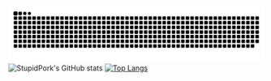 ![Snake animation](https://github.com/StupidPork/StupidPork/blob/output/github-contribution-grid-snake-dark.svg)
![StupidPork's GitHub stats](https://github-readme-stats.vercel.app/api?username=StupidPork&show_icons=true&theme=radical)
[![Top Langs](https://github-readme-stats.vercel.app/api/top-langs/?username=StupidPork)](https://github.com/StupidPork/github-readme-stats)
